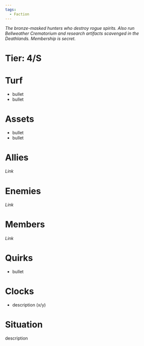 ```yaml
---
tags:
  - Faction
---
```

*The bronze-masked hunters who destroy rogue spirits. Also run Bellweather Crematorium and research artifacts scavenged in the Deathlands. Membership is secret.*
# Tier: 4/S
# Turf
- bullet
- bullet
# Assets
- bullet
- bullet
# Allies
###### Link
# Enemies
###### Link
# Members
###### Link
# Quirks
- bullet
# Clocks
- description (x/y)
# Situation
description